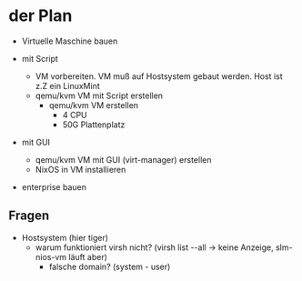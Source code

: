 # der Plan

- Virtuelle Maschine bauen
- mit Script
  - VM vorbereiten. VM muß auf Hostsystem gebaut werden. Host ist z.Z ein LinuxMint
  - qemu/kvm VM mit Script erstellen
    - qemu/kvm VM erstellen
      - 4 CPU
      - 50G Plattenplatz

- mit GUI
  - qemu/kvm VM mit GUI (virt-manager) erstellen
  - NixOS in VM installieren

- enterprise bauen

## Fragen
- Hostsystem (hier tiger)
  - warum funktioniert virsh nicht? (virsh list --all -> keine Anzeige, slm-nios-vm läuft aber)
    - falsche domain? (system - user)
